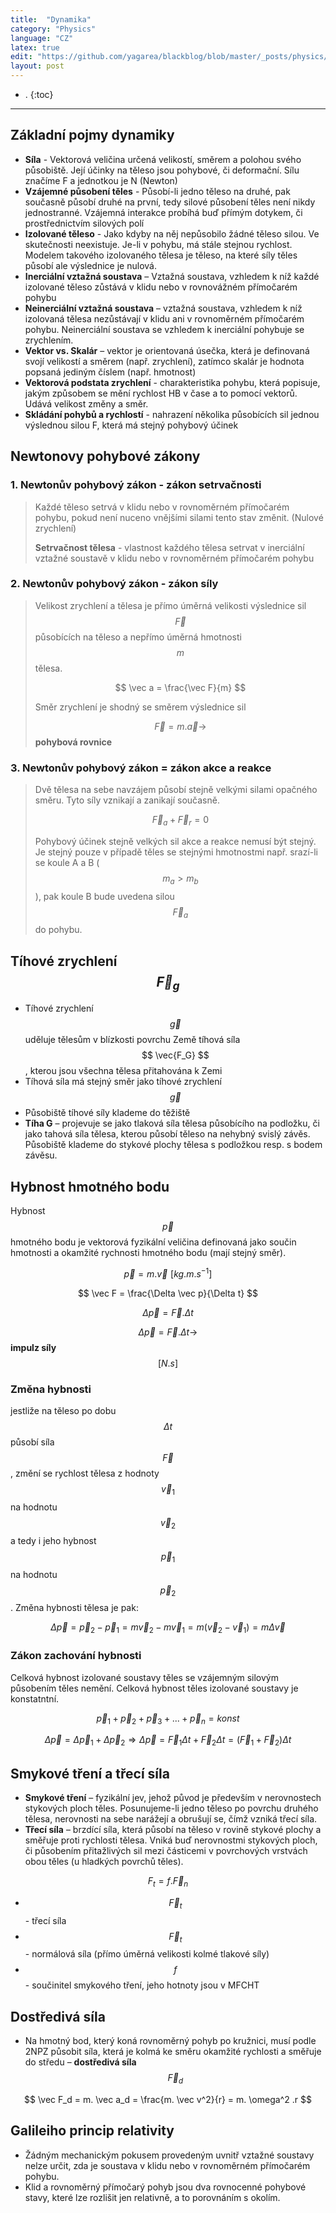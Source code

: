 ```yaml
---
title:  "Dynamika"
category: "Physics"
language: "CZ"
latex: true
edit: "https://github.com/yagarea/blackblog/blob/master/_posts/physics/2020-03-18-dynamika.md?plain=1"
layout: post
---
```


- .
{:toc}
---

## Základní pojmy dynamiky
- **Síla** - Vektorová veličina určená velikostí, směrem a polohou svého působiště. Její účinky na těleso jsou pohybové, či deformační. Sílu značíme F a jednotkou je
N (Newton)
- **Vzájemné působení těles** - Působí-li jedno těleso na druhé, pak současně působí
druhé na první, tedy silové působení těles není nikdy jednostranné. Vzájemná
interakce probíhá buď přímým dotykem, či prostřednictvím silových polí
- **Izolované těleso** - Jako kdyby na něj nepůsobilo žádné těleso silou. Ve
skutečnosti neexistuje. Je-li v pohybu, má stále stejnou rychlost. Modelem
takového izolovaného tělesa je těleso, na které síly těles působí ale výslednice je
nulová.
- **Inerciální vztažná soustava** – Vztažná soustava, vzhledem k níž každé izolované
těleso zůstává v klidu nebo v rovnovážném přímočarém pohybu
- **Neinerciální vztažná soustava** – vztažná soustava, vzhledem k níž izolovaná
tělesa nezůstávají v klidu ani v rovnoměrném přímočarém pohybu. Neinerciální
soustava se vzhledem k inerciální pohybuje se zrychlením.
- **Vektor vs. Skalár** – vektor je orientovaná úsečka, která je definovaná svojí
velikostí a směrem (např. zrychlení), zatímco skalár je hodnota popsaná
jediným číslem (např. hmotnost)
- **Vektorová podstata zrychlení** - charakteristika pohybu, která popisuje, jakým
způsobem se mění rychlost HB v čase a to pomocí vektorů. Udává velikost
změny a směr.
- **Skládání pohybů a rychlostí** - nahrazení několika působících sil jednou
výslednou silou F, která má stejný pohybový účinek

## Newtonovy pohybové zákony

### 1. Newtonův pohybový zákon - zákon setrvačnosti
> Každé těleso setrvá v klidu nebo v rovnoměrném přímočarém pohybu, pokud není nuceno vnějšími silami tento stav změnit. (Nulové zrychlení)
>
> **Setrvačnost tělesa** - vlastnost každého tělesa setrvat v inerciální vztažné soustavě v klidu nebo v rovnoměrném přímočarém pohybu

### 2. Newtonův pohybový zákon - zákon síly
> Velikost zrychlení a tělesa je přímo úměrná velikosti výslednice sil $$\vec{F}$$ působících na těleso a nepřímo úměrná hmotnosti $$m$$ tělesa. 
>
> $$ \vec a = \frac{\vec F}{m} $$
>
> Směr zrychlení je shodný se směrem výslednice sil
>
> $$ \vec F = m. \vec a \rightarrow $$ **pohybová rovnice**

### 3. Newtonův pohybový zákon = zákon akce a reakce
> Dvě tělesa na sebe navzájem působí stejně velkými silami opačného směru. Tyto síly vznikají a zanikají současně.
>
> $$ \vec F_a + \vec F_r = 0 $$
>
> Pohybový účinek stejně velkých sil akce a reakce nemusí být stejný. Je stejný pouze v případě těles se stejnými hmotnostmi např. srazí-li se koule A a B ($$m_a > m_b$$), pak koule B bude uvedena silou $$ \vec F_a $$ do pohybu.

## Tíhové zrychlení $$\vec F_g$$
- Tíhové zrychlení $$\vec g$$ uděluje tělesům v blízkosti povrchu Země tíhová síla $$ \vec{F_G} $$, kterou jsou všechna tělesa přitahována k Zemi
- Tíhová síla má stejný směr jako tíhové zrychlení $$\vec g$$
- Působiště tíhové síly klademe do těžiště
- **Tíha G** – projevuje se jako tlaková síla tělesa působícího na podložku, či jako tahová síla tělesa, kterou působí těleso na nehybný svislý závěs. Působiště klademe do stykové plochy tělesa s podložkou resp. s bodem závěsu.

## Hybnost hmotného bodu
Hybnost $$\vec p$$ hmotného bodu je vektorová fyzikální veličina definovaná jako součin hmotnosti a okamžité rychnosti hmotného bodu (mají stejný směr).

$$ \vec p = m. \vec v \,\,  [kg.m.s^{-1}] $$

$$ \vec F = \frac{\Delta \vec p}{\Delta t} $$

$$ \Delta \vec p = \vec F. \Delta t $$

$$ \Delta \vec p = \vec F. \Delta t \rightarrow $$ **impulz síly** $$ [N.s] $$

### Změna hybnosti
jestliže na těleso po dobu $$\Delta t$$ působí síla $$\vec F$$, změní se rychlost tělesa z hodnoty $$\vec v_1$$ na hodnotu $$\vec v_2$$ a tedy i jeho hybnost $$\vec p_1$$ na hodnotu $$\vec p_2$$. Změna hybnosti tělesa je pak:

$$ \Delta \vec p = \vec p_2 - \vec p_1 = m \vec v_2 - m \vec v_1 = m(\vec v_2 - \vec v_1) = m \Delta \vec v $$

### Zákon zachování hybnosti
Celková hybnost izolované soustavy těles se vzájemným silovým působením těles nemění. Celková hybnost těles izolované soustavy je konstatntní.

$$ \vec p_1 + \vec p_2 + \vec p_3 + ... + \vec p_n = konst $$

$$ \Delta \vec p = \Delta \vec p_1 + \Delta \vec p_2 \Longrightarrow \Delta \vec p = \vec F_1 \Delta t + \vec F_2 \Delta t = (\vec F_1 + \vec F_2) \Delta t $$

## Smykové tření a třecí síla
- **Smykové tření** – fyzikální jev, jehož původ je především v nerovnostech stykových ploch těles. Posunujeme-li jedno těleso po povrchu druhého tělesa, nerovnosti na sebe narážejí a obrušují se, čímž vzniká třecí síla.
- **Třecí síla** – brzdící síla, která působí na těleso v rovině stykové plochy a směřuje proti rychlosti tělesa. Vniká buď nerovnostmi stykových ploch, či působením přitažlivých sil mezi částicemi v povrchových vrstvách obou těles (u hladkých povrchů těles).

$$F_t = f. \vec F_n $$

- $$\vec F_t$$ - třecí síla
- $$\vec F_t$$ - normálová síla (přímo úměrná velikosti kolmé tlakové síly)
- $$f$$ - součinitel smykového tření, jeho hotnoty jsou v MFCHT

## Dostředivá síla
- Na hmotný bod, který koná rovnoměrný pohyb po kružnici, musí podle 2NPZ působit síla, která je kolmá ke směru okamžité rychlosti a směřuje do středu – **dostředivá síla** $$\vec F_d$$

$$ \vec F_d = m. \vec a_d = \frac{m. \vec v^2}{r} = m. \omega^2 .r $$

## Galileiho princip relativity
- Žádným mechanickým pokusem provedeným uvnitř vztažné soustavy nelze určit, zda je soustava v klidu nebo v rovnoměrném přímočarém pohybu.
- Klid a rovnoměrný přímočarý pohyb jsou dva rovnocenné pohybové stavy, které lze rozlišit jen relativně, a to porovnáním s okolím.
